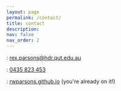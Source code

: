 ```yaml
---
layout: page
permalink: /contact/
title: contact
description: 
nav: false
nav_order: 2
---
```


<i class="fas fa-envelope"> </i>: [rex.parsons@hdr.qut.edu.au](mailto:rex.parsons@hdr.qut.edu.au)

<i class="fas fa-phone"></i>: <a href="tel:+61435823453">0435 823 453</a>

<i class="fas fa-globe"></i>: [rwparsons.github.io](https://rwparsons.github.io/) (you're already on it!)
